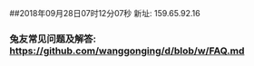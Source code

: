 ##2018年09月28日07时12分07秒 新址: 159.65.92.16
### 兔友常见问题及解答: https://github.com/wanggonging/d/blob/w/FAQ.md
